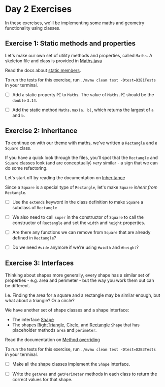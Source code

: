 # Day 2 Exercises

In these exercises, we'll be implementing some maths and geometry functionality
using classes.

## Exercise 1: Static methods and properties

Let's make our own set of utility methods and properties, called `Maths`. A
skeleton file and class is provided in [Maths.java](../src/main/java/com/corndel/exercises/Maths.java)

Read the docs about
[static members](https://tech-docs.corndel.com/java/static-members.html).

To run the tests for this exercise, run `./mvnw clean test -Dtest=D2E1Tests` in your terminal.

- [ ] Add a static property `PI` to `Maths`. The value of `Maths.PI` should be
      the `double` `3.14`.

- [ ] Add the static method `Maths.max(a, b)`, which returns the largest of `a`
      and `b`.

## Exercise 2: Inheritance

To continue on with our theme with maths, we've written a `Rectangle` and a
`Square` class.

If you have a quick look through the files, you'll spot that the `Rectangle` and
`Square` classes look (and are conceptually) _very_ similar - a sign that we can
do some refactoring.

Let's start off by reading the documentation on
[Inheritance](https://tech-docs.corndel.com/java/inheritance.html)

Since a `Square` is a special type of `Rectangle`, let's make `Square` _inherit
from_ `Rectangle`.

- [ ] Use the `extends` keyword in the class definition to make `Square` a
      subclass of `Rectangle`

- [ ] We also need to call `super` in the constructor of `Square` to call the
      constructor of `Rectangle` and set the `width` and `height` properties.

- [ ] Are there any functions we can remove from `Square` that are already
      defined in `Rectangle`?

- [ ] Do we need `#side` anymore if we're using `#width` and `#height`?

## Exercise 3: Interfaces

Thinking about shapes more generally, every shape has a similar set of properties - e.g. area and perimeter - but the way you work them out can be different.

I.e. Finding the area for a square and a rectangle may be similar enough, but what about a triangle? Or a circle?

We have another set of shape classes and a shape interface:

- The interface [Shape](../src/main/java/com/corndel/exercises/Shape.java)
- The shapes [RightTriangle](../src/main/java/com/corndel/exercises/RightTriangle.java), [Circle](../src/main/java/com/corndel/exercises/Circle.java), and [Rectangle](../src/main/java/com/corndel/exercises/Rectangle.java)
  `Shape` that has placeholder methods `area` and `perimeter`.

Read the documentation on
[Method overriding](https://tech-docs.corndel.com/java/interfaces.html)

To run the tests for this exercise, run `./mvnw clean test -Dtest=D2E3Tests` in your terminal.

- [ ] Make all the shape classes implement the `Shape` interface.

- [ ] Write the `getArea` and `getPerimeter` methods in each class to return the correct values for that shape.
